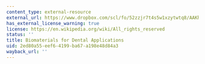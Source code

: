 ```yaml
---
content_type: external-resource
external_url: https://www.dropbox.com/scl/fo/52zzjr7t4s5w1xzytwtq8/AAKhjJ1MGLle5Uu3o2Ta2UU/Chapters/Chapter%2010%20Biomaterials%20for%20Dental%20Applications?dl=0&rlkey=qojtvzyd9q8cpudjtvj939i69
has_external_license_warning: true
license: https://en.wikipedia.org/wiki/All_rights_reserved
status: ''
title: Biomaterials for Dental Applications
uid: 2ed80a55-eef6-4199-ba67-a198e48d84a3
wayback_url: ''
---
```


